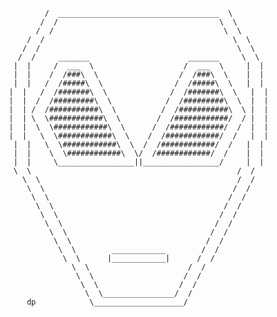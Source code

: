                /  ____________________________________  \             
              /  /                                    \  \            
             /  /                                      \  \           
           /  /                                          \  \         
          /  /                                            \  \        
         /  /     _______                      _______     \  \       
        |  |     /  ___  \                    /  ___  \     |  |      
        |  |    /  /###\  \                  /  /###\  \    |  |      
        |  |   /  /#####\  \                /  /#####\  \   |  |      
       |  |   /  /#######\  \              /  /#######\  \   |  |     
       |  |  /  /#########\  \            /  /#########\  \  |  |     
       |  | /  /###########\  \          /  /###########\  \ |  |     
       |  | \  \############\  \        /  /############/  / |  |     
       |  |  \  \############\  \      /  /############/  /  |  |     
       |  |   \  \############\  \    /  /############/  /   |  |     
        |  |   \  \############\  \  /  /############/  /   |  |      
        |  |    \  \############\  \/  /############/  /    |  |      
        |  |     \_________________||_________________/     |  |      
        \  \                                              /  /        
          \  \                                            /  /        
           \  \                                          /  /         
            \  \                                        /  /          
             \  \                                      /  /           
              \  \                                    /  /            
               \  \                                  /  /             
                \  \                                /  /              
                 \  \                              /  /               
                  \  \        ____________        /  /                
                   \  \      |____________|      /  /                 
                     \  \                      /  /                   
                      \  \                    /  /                    
                       \  \                  /  /                     
                        \  \________________/  /                      
           dp            \____________________/             
           
